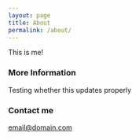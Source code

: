 ```yaml
---
layout: page
title: About
permalink: /about/
---
```


This is me!

### More Information

Testing whether this updates properly

### Contact me

[email@domain.com](mailto:email@domain.com)
